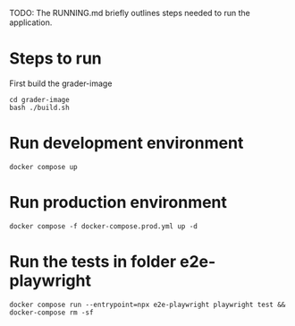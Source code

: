 TODO: The RUNNING.md briefly outlines steps needed to run the application.

# Steps to run

First build the grader-image

    cd grader-image
    bash ./build.sh

# Run development environment

    docker compose up

# Run production environment

    docker compose -f docker-compose.prod.yml up -d


# Run the tests in folder e2e-playwright

    docker compose run --entrypoint=npx e2e-playwright playwright test && docker-compose rm -sf